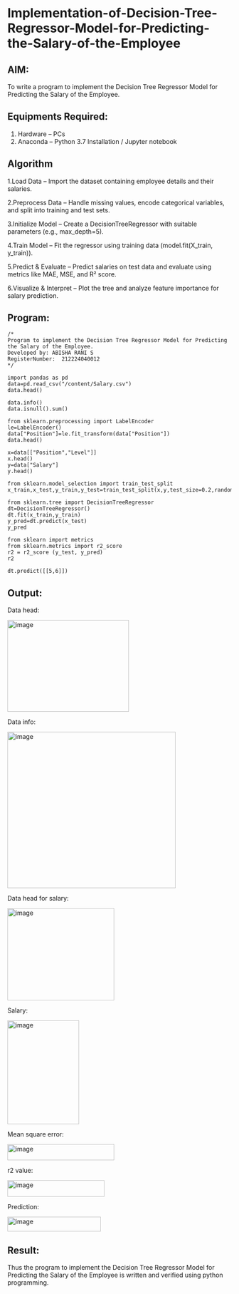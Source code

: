 # Implementation-of-Decision-Tree-Regressor-Model-for-Predicting-the-Salary-of-the-Employee

## AIM:
To write a program to implement the Decision Tree Regressor Model for Predicting the Salary of the Employee.

## Equipments Required:
1. Hardware – PCs
2. Anaconda – Python 3.7 Installation / Jupyter notebook

## Algorithm
1.Load Data – Import the dataset containing employee details and their salaries.

2.Preprocess Data – Handle missing values, encode categorical variables, and split into training and test sets.

3.Initialize Model – Create a DecisionTreeRegressor with suitable parameters (e.g., max_depth=5).

4.Train Model – Fit the regressor using training data (model.fit(X_train, y_train)).

5.Predict & Evaluate – Predict salaries on test data and evaluate using metrics like MAE, MSE, and R² score.

6.Visualize & Interpret – Plot the tree and analyze feature importance for salary prediction.

## Program:
```
/*
Program to implement the Decision Tree Regressor Model for Predicting the Salary of the Employee.
Developed by: ABISHA RANI S
RegisterNumber:  212224040012
*/

import pandas as pd
data=pd.read_csv("/content/Salary.csv")
data.head()

data.info()
data.isnull().sum()

from sklearn.preprocessing import LabelEncoder
le=LabelEncoder()
data["Position"]=le.fit_transform(data["Position"])
data.head()

x=data[["Position","Level"]]
x.head()
y=data["Salary"]
y.head()

from sklearn.model_selection import train_test_split
x_train,x_test,y_train,y_test=train_test_split(x,y,test_size=0.2,random_state=2)

from sklearn.tree import DecisionTreeRegressor
dt=DecisionTreeRegressor()
dt.fit(x_train,y_train)
y_pred=dt.predict(x_test)
y_pred

from sklearn import metrics
from sklearn.metrics import r2_score
r2 = r2_score (y_test, y_pred)
r2

dt.predict([[5,6]])
```

## Output:

Data head:

<img width="273" height="206" alt="image" src="https://github.com/user-attachments/assets/39cc58d6-cf67-4426-bb16-d4e5cfe0c536" />

Data info:

<img width="378" height="351" alt="image" src="https://github.com/user-attachments/assets/977a745d-d9df-47a1-b1ad-66b487245e76" />

Data head for salary:

<img width="240" height="207" alt="image" src="https://github.com/user-attachments/assets/1a0a3685-758f-45cf-88fb-7035b427ea80" />

Salary:

<img width="161" height="233" alt="image" src="https://github.com/user-attachments/assets/f0f71695-d285-454f-83a8-4d01b74c6b1a" />

Mean square error:

<img width="240" height="36" alt="image" src="https://github.com/user-attachments/assets/68e198e6-eec2-465a-84ba-e4566ab27a40" />

r2 value:

<img width="218" height="37" alt="image" src="https://github.com/user-attachments/assets/3730a413-5386-4693-9b52-f04ada7a17da" />

Prediction:

<img width="210" height="33" alt="image" src="https://github.com/user-attachments/assets/f2b31535-4826-4fdf-95d4-a59c6ba9a245" />


## Result:
Thus the program to implement the Decision Tree Regressor Model for Predicting the Salary of the Employee is written and verified using python programming.
